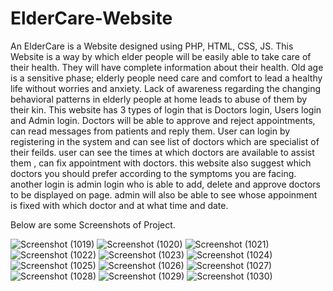 # ElderCare-Website


An ElderCare is a Website designed using PHP, HTML, CSS, JS. This Website is a way by  which elder people will be easily able to take care of their health. They will have complete information about their health. Old age is a sensitive phase; elderly people need care and comfort to lead a healthy life without worries and anxiety. Lack of awareness regarding the changing behavioral patterns in elderly people at home leads to abuse of them by their kin. This website has 3 types of login that is Doctors login, Users login and Admin login. Doctors will be able to approve and reject appointments, can read messages from patients and reply them. User can login by registering in the system and can see list of doctors which are specialist of their feilds. user can see the times at which doctors are available to assist them , can fix appointment with doctors. this website also suggest which doctors you should prefer according to the symptoms you are facing. another login is admin login who is able to add, delete and approve doctors to be displayed on page. admin will also be able to see whose appoinment is fixed with which doctor and at what time and date.


Below are some Screenshots of Project.


![Screenshot (1019)](https://user-images.githubusercontent.com/94744260/236686074-5f87ff5f-bc12-4600-88bf-e70c2e39e079.png)
![Screenshot (1020)](https://user-images.githubusercontent.com/94744260/236686104-db2bb990-5c1d-492f-ac93-80585ceec2b4.png)
![Screenshot (1021)](https://user-images.githubusercontent.com/94744260/236686106-676d6c57-1097-4fc3-81fb-94ed64b7acbe.png)
![Screenshot (1022)](https://user-images.githubusercontent.com/94744260/236686110-82316856-a1fe-4f06-9130-5b5899c38f19.png)
![Screenshot (1023)](https://user-images.githubusercontent.com/94744260/236686111-2392f6e5-78de-4a04-8f98-8d2188b9fcec.png)
![Screenshot (1024)](https://user-images.githubusercontent.com/94744260/236686120-52cfbc7b-65bb-4bed-8d29-856a841f6a3d.png)
![Screenshot (1025)](https://user-images.githubusercontent.com/94744260/236686125-527517b8-e210-4b39-a711-121f0b18fb75.png)
![Screenshot (1026)](https://user-images.githubusercontent.com/94744260/236686127-26250046-9644-4f53-84b3-822437dc84d5.png)
![Screenshot (1027)](https://user-images.githubusercontent.com/94744260/236686132-523d0b50-c202-4cc7-9d34-8203968f1489.png)
![Screenshot (1028)](https://user-images.githubusercontent.com/94744260/236686136-7a41874f-d3d1-4ac1-a34a-1d9449deb4ac.png)
![Screenshot (1029)](https://user-images.githubusercontent.com/94744260/236686143-576fe532-ed3e-4f86-85c2-0abc1ba6a144.png)
![Screenshot (1030)](https://user-images.githubusercontent.com/94744260/236686144-62d92a51-7e94-49d5-a50b-6b7735058b66.png)
